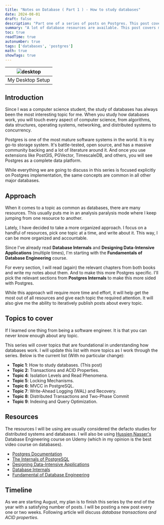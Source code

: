 ```yaml
---
title: "Notes on Database ( Part 1 ) - How to study databases"
date: 2024-08-01
draft: false
description: "Part one of a series of posts on Postgres. This post covers studying materials, resources and how to approach the study of databases."
summary: "A lot of database resources are available. This post covers my approach to studying databases and the resources I use"
toc: true
readTime: true
autonumber: true
tags: ['databases', 'postgres']
math: true
showTags: true
---
```


|![desktop](https://github.com/user-attachments/assets/67d5e9c4-1dec-43c2-b4b4-e4684c31e586)|
|:--:| 
| My Desktop Setup|

## Introduction


Since I was a computer science student, the study of databases has always been the most interesting topic for me. When you study how databases work, you will touch every aspect of computer science, from algorithms, data structures, operating systems, networking, and distributed systems to concurrency.

Postgres is one of the most mature software systems in the world. It is my go-to storage system. It's battle-tested, open source, and has a massive community backing and a lot of literature around it.
And once you use extensions like PostGIS, PGVector, TimescaleDB, and others, you will see Postgres as a complete data platform.

While everything we are going to discuss in this series is focused explicitly on Postgres implementation, the same concepts are common in all other major databases.

## Approach

When it comes to a topic as common as databases, there are many resources. This usually puts me in an analysis paralysis mode where I keep jumping from one resource to another. 

Lately, I have decided to take a more organized approach. I focus on a handful of resources, pick one topic at a time, and write about it. This way, I can be more organized and accountable.

Since I've already read **Database Internals** and **Designing Data-Intensive Applications** (multiple times), I'm starting with the **Fundamentals of Database Engineering** course. 

For every section, I will read (again) the relevant chapters from both books and write my notes about them.
And to make this more Postgres specific. I'll pick the relevant sections from **Postgres Internals** to make this more sided with Postgres.

While this approach will require more time and effort, it will help get the most out of all resources and give each topic the required attention.
It will also give me the ability to iteratively publish posts about every topic.


## Topics to cover

If I learned one thing from being a software engineer. It is that you can never know enough about any topic. 

This series will cover topics that are foundational in understanding how databases work. I will update this list with more topics as I work through the series. Below is the current list (With no particular change):

- **Topic 1**: How to study databases. (This post)
- **Topic 2**: Transactions and ACID Properties.
- **Topic 4**: Isolation Levels and Read Phenomena.
- **Topic 5**: Locking Mechanisms.
- **Topic 6**: MVCC in PostgreSQL.
- **Topic 7**: Write-Ahead Logging (WAL) and Recovery.
- **Topic 8**: Distributed Transactions and Two-Phase Commit
- **Topic 9**: Indexing and Query Optimization.


## Resources

The resources I will be using are usually considered the defacto studies for distributed systems and databases. I will also be using [Hussien Nasser's](https://www.husseinnasser.com/p/about-hussein.html) Database Engineering course on Udemy (which in my opinion is the best video course on databases).

- [Postgres Documentation](https://www.postgresql.org/docs/current/index.html)
- [The Internals of PostgreSQL](https://www.interdb.jp/pg/pgsql01.html)
- [Designing Data-Intensive Applications](https://dataintensive.net/)
- [Database Internals](https://www.databass.dev/)
- [Fundamental of Database Engineering](https://www.udemy.com/course/database-engines-crash-course)


## Timeline

As we are starting August, my plan is to finish this series by the end of the year with a satisfying number of posts. I will be posting a new post every one or two weeks. Following article will discuss _database transactions and ACID properties_.


